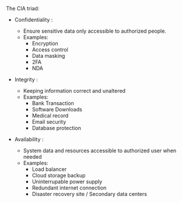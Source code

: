 The CIA triad: 
- Confidentiality :
    - Ensure sensitive data only accessible to authorized people.
    - Examples:
      - Encryption
      - Access control
      - Data masking
      - 2FA
      - NDA

- Integrity :
    - Keeping information correct and unaltered
    - Examples:
      - Bank Transaction
      - Software Downloads
      - Medical record
      - Email security
      - Database protection
     
- Availability :
  - System data and resources accessible to authorized user when needed
  - Examples:
    - Load balancer
    - Cloud storage backup
    - Uninterrupable power supply
    - Redundant internet connection
    - Disaster recovery site / Secondary data centers
   
